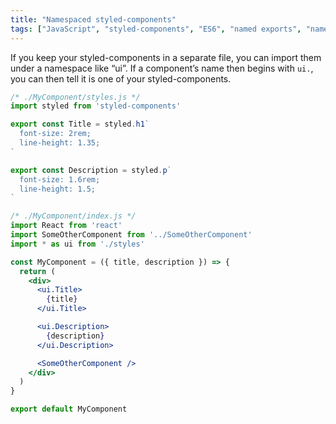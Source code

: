 ```yaml
---
title: "Namespaced styled-components"
tags: ["JavaScript", "styled-components", "ES6", "named exports", "namespaces", "clean code", "readability"]
---
```

If you keep your styled-components in a separate file, you can import them under a namespace like “ui”. If a component’s name then begins with `ui.`, you can then tell it is one of your styled-components.

```js
/* ./MyComponent/styles.js */
import styled from 'styled-components'

export const Title = styled.h1`
  font-size: 2rem;
  line-height: 1.35;
`

export const Description = styled.p`
  font-size: 1.6rem;
  line-height: 1.5;
`
```

```jsx
/* ./MyComponent/index.js */
import React from 'react'
import SomeOtherComponent from '../SomeOtherComponent'
import * as ui from './styles'

const MyComponent = ({ title, description }) => {
  return (
    <div>
      <ui.Title>
        {title}
      </ui.Title>

      <ui.Description>
        {description}
      </ui.Description>

      <SomeOtherComponent />
    </div>
  )
}

export default MyComponent
```
